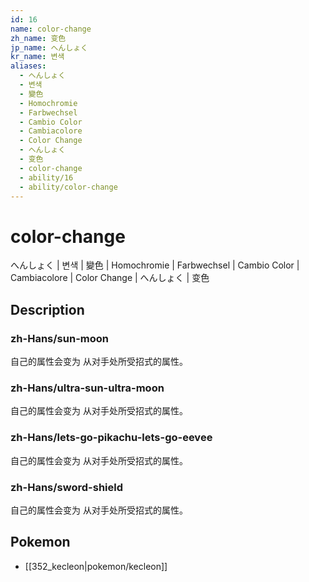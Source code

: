 ```yaml
---
id: 16
name: color-change
zh_name: 变色
jp_name: へんしょく
kr_name: 변색
aliases:
  - へんしょく
  - 변색
  - 變色
  - Homochromie
  - Farbwechsel
  - Cambio Color
  - Cambiacolore
  - Color Change
  - へんしょく
  - 变色
  - color-change
  - ability/16
  - ability/color-change
---
```

# color-change

へんしょく | 변색 | 變色 | Homochromie | Farbwechsel | Cambio Color | Cambiacolore | Color Change | へんしょく | 变色

## Description

### zh-Hans/sun-moon

自己的属性会变为
从对手处所受招式的属性。

### zh-Hans/ultra-sun-ultra-moon

自己的属性会变为
从对手处所受招式的属性。

### zh-Hans/lets-go-pikachu-lets-go-eevee

自己的属性会变为
从对手处所受招式的属性。

### zh-Hans/sword-shield

自己的属性会变为
从对手处所受招式的属性。

## Pokemon

- [[352_kecleon|pokemon/kecleon]]

